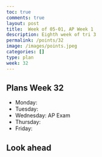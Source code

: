 ```yaml
---
toc: true
comments: true
layout: post
title:  Week of 05-01, AP Week 1
description: Eighth week of tri 3
permalink: /points/32
image: /images/points.jpeg
categories: []
type: plan
week: 32
---
```


## Plans Week 32
> 
- Monday: 
- Tuesday: 
- Wednesday: AP Exam
- Thursday: 
- Friday: 

## Look ahead
> 